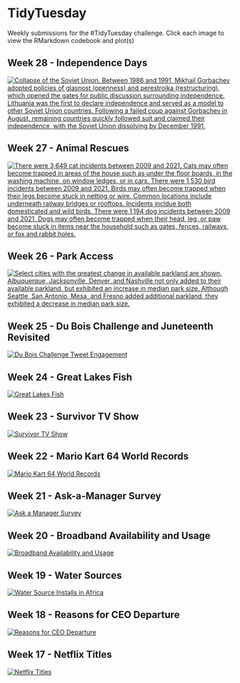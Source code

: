 # TidyTuesday
Weekly submissions for the #TidyTuesday challenge. Click each image to view the RMarkdown codebook and plot(s)

## Week 28 - Independence Days
[![Collapse of the Soviet Union. Between 1986 and 1991, Mikhail Gorbachev adopted policies of glasnost (openness) and perestroika (restructuring), which opened the gates for public discussion surrounding independence. Lithuania was the first to declare independence and served as a model to other Soviet Union countries. Following a failed coup against Gorbachev in August, remaining countries quickly followed suit and claimed their independence, with the Soviet Union dissolving by December 1991.](independence-days/soviet-union-collapse.png)](https://github.com/alipphardt/TidyTuesday/tree/main/independence-days)

## Week 27 - Animal Rescues
[![There were 3,649 cat incidents between 2009 and 2021. Cats may often become trapped in areas of the house such as under the floor boards, in the washing machine, on window ledges, or in cars. There were 1,530 bird incidents between 2009 and 2021. Birds may often become trapped when their legs become stuck in netting or wire. Common locations include underneath railway bridges or rooftops. Incidents incldue both domesticated and wild birds.
There were 1,194 dog incidents between 2009 and 2021. Dogs may often become trapped when their head, leg, or paw become stuck in items near the household such as gates, fences, railways, or fox and rabbit holes. ](animal-rescues/animal_rescues_bigrams.png)](https://github.com/alipphardt/TidyTuesday/tree/main/animal-rescues)

## Week 26 - Park Access
[![Select cities with the greatest change in available parkland are shown. Albuquerque, Jacksonville, Denver, and Nashville not only added to their available parkland, but exhibited an increase in median park size. Although Seattle, San Antonio, Mesa, and Fresno added additional parkland, they exhibited a decrease in median park size.](park-access/parkland.png)](https://github.com/alipphardt/TidyTuesday/tree/main/park-access)

## Week 25 - Du Bois Challenge and Juneteenth Revisited
[![Du Bois Challenge Tweet Engagement](juneteenth/render/dubois-v2.png)](https://github.com/alipphardt/TidyTuesday/tree/main/juneteenth)

## Week 24 - Great Lakes Fish
[![Great Lakes Fish](great-lakes-fish/chubs.png)](https://github.com/alipphardt/TidyTuesday/tree/main/great-lakes-fish)

## Week 23 - Survivor TV Show
[![Survivor TV Show](survivor-tv-show/survivor.png)](https://github.com/alipphardt/TidyTuesday/tree/main/survivor-tv-show)

## Week 22 - Mario Kart 64 World Records
[![Mario Kart 64 World Records](mario-kart-world-records/mario-world-records.png)](https://github.com/alipphardt/TidyTuesday/tree/main/mario-kart-world-records)

## Week 21 - Ask-a-Manager Survey
[![Ask a Manager Survey](ask-a-manager/data-science-responses.png)](https://github.com/alipphardt/TidyTuesday/tree/main/ask-a-manager)

## Week 20 - Broadband Availability and Usage
[![Broadband Availability and Usage](broadband/broadband-disparities-md-counties.png)](https://github.com/alipphardt/TidyTuesday/tree/main/broadband)

## Week 19 - Water Sources
[![Water Source Installs in Africa](wpdx/africa-water-installations.gif)](https://github.com/alipphardt/TidyTuesday/tree/main/wpdx)

## Week 18 - Reasons for CEO Departure
[![Reasons for CEO Departure](ceo-departures/reasons-for-ceo-departure-by-gender.png)](https://github.com/alipphardt/TidyTuesday/tree/main/ceo-departures)

## Week 17 - Netflix Titles
[![Netflix Titles](netflix/netflix-shows-added-by-genre.png)](https://github.com/alipphardt/TidyTuesday/tree/main/netflix)
